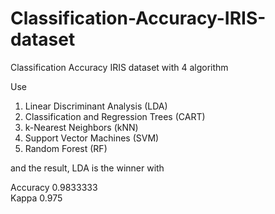 # Classification-Accuracy-IRIS-dataset
Classification Accuracy IRIS dataset with 4 algorithm

Use 
1. Linear Discriminant Analysis (LDA)
2. Classification and Regression Trees (CART)
3. k-Nearest Neighbors (kNN)
4. Support Vector Machines (SVM)
5. Random Forest (RF)

and the result, LDA is the winner with

Accuracy    0.9833333         
Kappa       0.975
